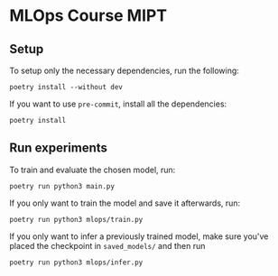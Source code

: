 # MLOps Course MIPT

## Setup

To setup only the necessary dependencies, run the following:

```
poetry install --without dev
```

If you want to use `pre-commit`, install all the dependencies:

```
poetry install
```

## Run experiments

To train and evaluate the chosen model, run:

```
poetry run python3 main.py
```

If you only want to train the model and save it afterwards, run:

```
poetry run python3 mlops/train.py
```

If you only want to infer a previously trained model, make sure you've placed the
checkpoint in `saved_models/` and then run

```
poetry run python3 mlops/infer.py
```
